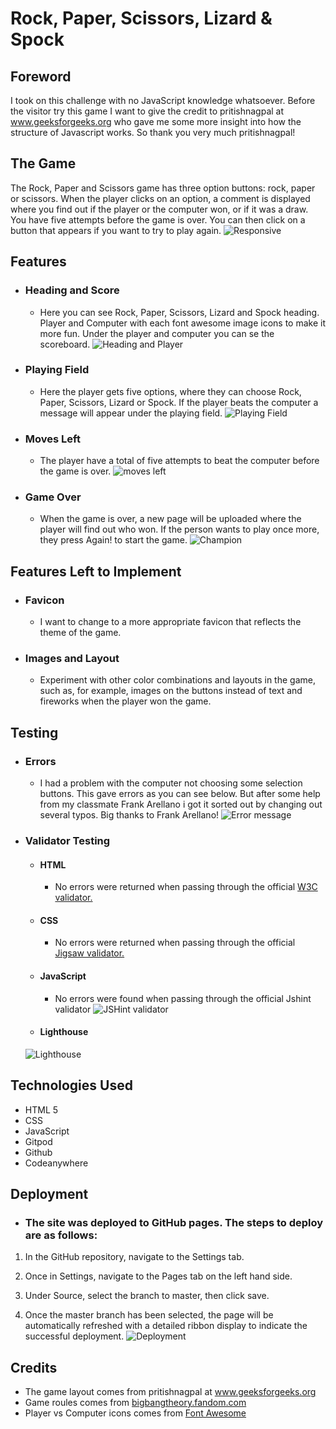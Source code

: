 # Rock, Paper, Scissors, Lizard & Spock
 ## Foreword
 I took on this challenge with no JavaScript knowledge whatsoever. Before the visitor try this game I want to give the credit to pritishnagpal at www.geeksforgeeks.org who gave me some more insight into how the structure of Javascript works.
 So thank you very much pritishnagpal!
 ## The Game
 
 The Rock, Paper and Scissors game has three option buttons: rock, paper or scissors. When the player clicks on an option, a comment is displayed where you find out if the player or the computer won, or if it was a draw. You have five attempts before the game is over. You can then click on a button that appears if you want to try to play again.
 ![Responsive](./readme.images/ami-responsive.png)

## Features

- ### Heading and Score
  - Here you can see Rock, Paper, Scissors, Lizard and Spock heading. Player and Computer with each font awesome image icons to make it more fun. Under the player and computer you can se the scoreboard.
![Heading and Player](./readme.images/scoreboard.png)

* ### Playing Field
  - Here the player gets five options, where they can choose Rock, Paper, Scissors, Lizard or Spock. If the player beats the computer a message will appear under the playing field.
  ![Playing Field](./readme.images/moves.png)
* ### Moves Left
  - The player have a total of five attempts to beat the computer before the game is over.
  ![moves left](./readme.images/moves-left.png)
* ### Game Over
  - When the game is over, a new page will be uploaded where the player will find out who won. If the person wants to play once more, they press Again! to start the game.
  ![Champion](./readme.images/champion.png)

## Features Left to Implement
* ### Favicon
  - I want to change to a more appropriate favicon that reflects the theme of the game.
* ### Images and Layout
  - Experiment with other color combinations and layouts in the game, such as, for example, images on the buttons instead of text and fireworks when the player won the game.
## Testing
 - ### Errors 
   - I had a problem with the computer not choosing some selection buttons. This gave errors as you can see below. But after some help from my classmate Frank Arellano i got it sorted out by changing out several typos. Big thanks to Frank Arellano!
 ![Error message](./readme.images/error-image.png)
 - ### Validator Testing
   - #### HTML
     - No errors were returned when passing through the official [W3C validator.](https://validator.w3.org/nu/#textarea) 
     
   - #### CSS
     - No errors were returned when passing through the official  [Jigsaw validator.](https://jigsaw.w3.org/css-validator/validator#css)
     
   - #### JavaScript
     - No errors were found when passing through the official Jshint validator
    ![JSHint validator](./readme.images/jshint-validator.png)
   - #### Lighthouse
   ![Lighthouse](./readme.images/lighthouse-test.png)
## Technologies Used
   - HTML 5
   - CSS
   - JavaScript
   - Gitpod
   - Github
   - Codeanywhere
## Deployment
   - ### The site was deployed to GitHub pages. The steps to deploy are as follows:
1. In the GitHub repository, navigate to the Settings tab.
2. Once in Settings, navigate to the Pages tab on the left hand side.
  
3. Under Source, select the branch to master, then click save.
  
4. Once the master branch has been selected, the page will be automatically refreshed with a detailed ribbon display to indicate the successful deployment.
![Deployment](./readme.images/deployment.png)
## Credits
- The game layout comes from pritishnagpal at www.geeksforgeeks.org
- Game roules comes from [bigbangtheory.fandom.com](https://bigbangtheory.fandom.com/wiki/Rock,_Paper,_Scissors,_Lizard,_Spock)
- Player vs Computer icons comes from [Font Awesome](https://fontawesome.com/)





